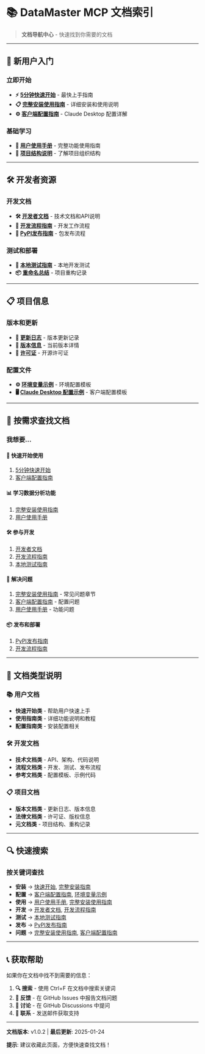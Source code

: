 # 📚 DataMaster MCP 文档索引

> **文档导航中心** - 快速找到你需要的文档

---

## 🚀 新用户入门

### 立即开始
- **⚡ [5分钟快速开始](QUICK_START.md)** - 最快上手指南
- **📋 [完整安装使用指南](INSTALLATION_AND_USAGE_GUIDE.md)** - 详细安装和使用说明
- **⚙️ [客户端配置指南](CLIENT_CONFIG_GUIDE.md)** - Claude Desktop 配置详解

### 基础学习
- **📖 [用户使用手册](用户使用手册.md)** - 完整功能使用指南
- **📁 [项目结构说明](项目结构说明.md)** - 了解项目组织结构

---

## 🛠️ 开发者资源

### 开发文档
- **🛠️ [开发者文档](开发者文档.md)** - 技术文档和API说明
- **🔄 [开发流程指南](DEVELOPMENT_WORKFLOW.md)** - 开发工作流程
- **🚀 [PyPI发布指南](PYPI_RELEASE_GUIDE.md)** - 包发布流程

### 测试和部署
- **🧪 [本地测试指南](LOCAL_TEST_GUIDE.md)** - 本地开发测试
- **📦 [重命名总结](RENAME_SUMMARY.md)** - 项目重构记录

---

## 📋 项目信息

### 版本和更新
- **🔄 [更新日志](CHANGELOG.md)** - 版本更新记录
- **📌 [版本信息](VERSION.md)** - 当前版本详情
- **📄 [许可证](LICENSE)** - 开源许可证

### 配置文件
- **⚙️ [环境变量示例](.env.example)** - 环境配置模板
- **🖥️ [Claude Desktop 配置示例](claude_desktop_config_example.json)** - 客户端配置模板

---

## 🎯 按需求查找文档

### 我想要...

#### 🚀 快速开始使用
1. [5分钟快速开始](QUICK_START.md)
2. [客户端配置指南](CLIENT_CONFIG_GUIDE.md)

#### 📊 学习数据分析功能
1. [完整安装使用指南](INSTALLATION_AND_USAGE_GUIDE.md)
2. [用户使用手册](用户使用手册.md)

#### 🛠️ 参与开发
1. [开发者文档](开发者文档.md)
2. [开发流程指南](DEVELOPMENT_WORKFLOW.md)
3. [本地测试指南](LOCAL_TEST_GUIDE.md)

#### 🔧 解决问题
1. [完整安装使用指南](INSTALLATION_AND_USAGE_GUIDE.md) - 常见问题章节
2. [客户端配置指南](CLIENT_CONFIG_GUIDE.md) - 配置问题
3. [用户使用手册](用户使用手册.md) - 功能问题

#### 📦 发布和部署
1. [PyPI发布指南](PYPI_RELEASE_GUIDE.md)
2. [开发流程指南](DEVELOPMENT_WORKFLOW.md)

---

## 📖 文档类型说明

### 📚 用户文档
- **快速开始类** - 帮助用户快速上手
- **使用指南类** - 详细功能说明和教程
- **配置指南类** - 安装配置相关

### 🛠️ 开发文档
- **技术文档类** - API、架构、代码说明
- **流程文档类** - 开发、测试、发布流程
- **参考文档类** - 配置模板、示例代码

### 📋 项目文档
- **版本文档类** - 更新日志、版本信息
- **法律文档类** - 许可证、版权信息
- **元文档类** - 项目结构、重构记录

---

## 🔍 快速搜索

### 按关键词查找

- **安装** → [快速开始](QUICK_START.md), [完整安装指南](INSTALLATION_AND_USAGE_GUIDE.md)
- **配置** → [客户端配置指南](CLIENT_CONFIG_GUIDE.md), [环境变量示例](.env.example)
- **使用** → [用户使用手册](用户使用手册.md), [完整安装使用指南](INSTALLATION_AND_USAGE_GUIDE.md)
- **开发** → [开发者文档](开发者文档.md), [开发流程指南](DEVELOPMENT_WORKFLOW.md)
- **测试** → [本地测试指南](LOCAL_TEST_GUIDE.md)
- **发布** → [PyPI发布指南](PYPI_RELEASE_GUIDE.md)
- **问题** → [完整安装使用指南](INSTALLATION_AND_USAGE_GUIDE.md), [客户端配置指南](CLIENT_CONFIG_GUIDE.md)

---

## 📞 获取帮助

如果你在文档中找不到需要的信息：

1. **🔍 搜索** - 使用 Ctrl+F 在文档中搜索关键词
2. **🐛 反馈** - 在 GitHub Issues 中报告文档问题
3. **💬 讨论** - 在 GitHub Discussions 中提问
4. **📧 联系** - 发送邮件获取支持

---

**文档版本**: v1.0.2 | **最后更新**: 2025-01-24

**提示**: 建议收藏此页面，方便快速查找文档！